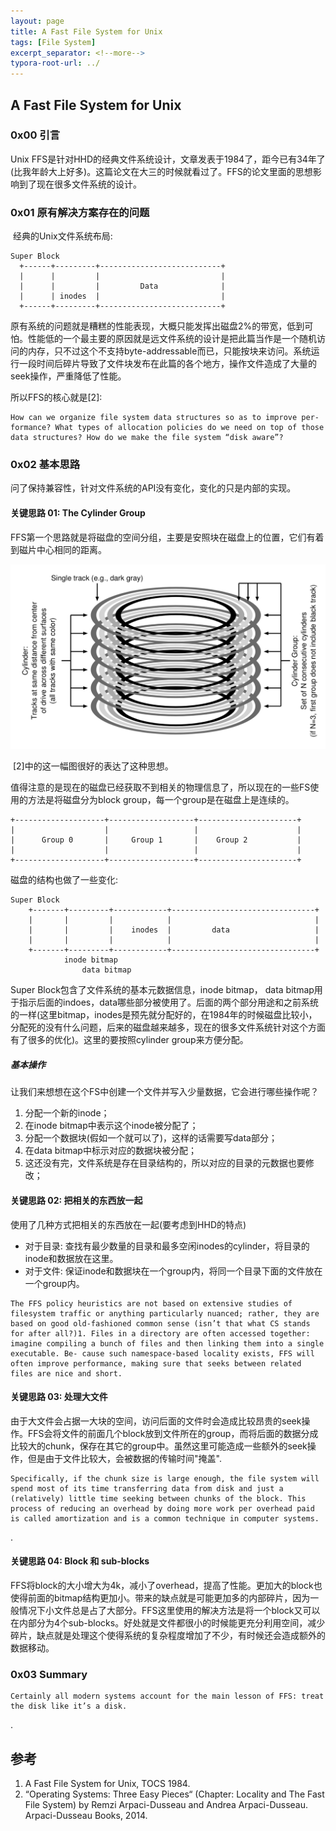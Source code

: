 ```yaml
---
layout: page
title: A Fast File System for Unix
tags: [File System]
excerpt_separator: <!--more-->
typora-root-url: ../
---
```




## A Fast File System for Unix 

>

### 0x00 引言

  Unix FFS是针对HHD的经典文件系统设计，文章发表于1984了，距今已有34年了(比我年龄大上好多)。这篇论文在大三的时候就看过了。FFS的论文里面的思想影响到了现在很多文件系统的设计。

>

### 0x01 原有解决方案存在的问题

​    经典的Unix文件系统布局:

```
Super Block
  +------+---------+---------------------------+
  |      |         |                           |
  |      |         |         Data              |
  |      | inodes  |                           |
  +------+---------+---------------------------+
```

  原有系统的问题就是糟糕的性能表现，大概只能发挥出磁盘2%的带宽，低到可怕。性能低的一个最主要的原因就是远文件系统的设计是把此篇当作是一个随机访问的内存，只不过这个不支持byte-addressable而已，只能按块来访问。系统运行一段时间后碎片导致了文件块发布在此篇的各个地方，操作文件造成了大量的seek操作，严重降低了性能。

>

所以FFS的核心就是[2]:

```
How can we organize file system data structures so as to improve per- formance? What types of allocation policies do we need on top of those data structures? How do we make the file system “disk aware”?
```

>

### 0x02 基本思路

   问了保持兼容性，针对文件系统的API没有变化，变化的只是内部的实现。

>

#### 关键思路 01: The Cylinder Group 

   FFS第一个思路就是将磁盘的空间分组，主要是安照块在磁盘上的位置，它们有着到磁片中心相同的距离。

![ffs-cylinder](/assets/img/ffs-cylinder.png)

​    [2]中的这一幅图很好的表达了这种思想。

​     值得注意的是现在的磁盘已经获取不到相关的物理信息了，所以现在的一些FS使用的方法是将磁盘分为block group，每一个group是在磁盘上是连续的。

```
+--------------------+-------------------+----------------------+
|                    |                   |                      |
|      Group 0       |     Group 1       |    Group 2           |
|                    |                   |                      |
+--------------------+-------------------+----------------------+
```

  磁盘的结构也做了一些变化:

```
Super Block
    +-------+---------+------------+--------------------------------+
    |       |         |            |                                |
    |       |         |    inodes  |         data                   |
    |       |         |            |                                |
    +-------+---------+------------+--------------------------------+
            inode bitmap
                data bitmap
```

  Super Block包含了文件系统的基本元数据信息，inode bitmap， data bitmap用于指示后面的indoes，data哪些部分被使用了。后面的两个部分用途和之前系统的一样(这里bitmap，inodes是预先就分配好的，在1984年的时候磁盘比较小，分配死的没有什么问题，后来的磁盘越来越多，现在的很多文件系统针对这个方面有了很多的优化)。这里的要按照cylinder group来方便分配。

>

##### 基本操作

  让我们来想想在这个FS中创建一个文件并写入少量数据，它会进行哪些操作呢？

1. 分配一个新的inode；
2. 在inode bitmap中表示这个inode被分配了；
3. 分配一个数据块(假如一个就可以了)，这样的话需要写data部分；
4. 在data bitmap中标示对应的数据块被分配；
5. 这还没有完，文件系统是存在目录结构的，所以对应的目录的元数据也要修改；

>

#### 关键思路 02: 把相关的东西放一起

   使用了几种方式把相关的东西放在一起(要考虑到HHD的特点)

* 对于目录: 查找有最少数量的目录和最多空闲inodes的cylinder，将目录的inode和数据放在这里。
* 对于文件: 保证inode和数据块在一个group内，将同一个目录下面的文件放在一个group内。

```
The FFS policy heuristics are not based on extensive studies of filesystem traffic or anything particularly nuanced; rather, they are based on good old-fashioned common sense (isn’t that what CS stands for after all?)1. Files in a directory are often accessed together: imagine compiling a bunch of files and then linking them into a single executable. Be- cause such namespace-based locality exists, FFS will often improve performance, making sure that seeks between related files are nice and short.
```

>

#### 关键思路 03: 处理大文件

  由于大文件会占据一大块的空间，访问后面的文件时会造成比较昂贵的seek操作。FFS会将文件的前面几个block放到文件所在的group，而将后面的数据分成比较大的chunk，保存在其它的group中。虽然这里可能造成一些额外的seek操作，但是由于文件比较大，会被数据的传输时间"掩盖".

```
Specifically, if the chunk size is large enough, the file system will spend most of its time transferring data from disk and just a (relatively) little time seeking between chunks of the block. This process of reducing an overhead by doing more work per overhead paid is called amortization and is a common technique in computer systems.
```

.

>

#### 关键思路 04: Block 和 sub-blocks

​    FFS将block的大小增大为4k，减小了overhead，提高了性能。更加大的block也使得前面的bitmap结构更加小。带来的缺点就是可能更加多的内部碎片，因为一般情况下小文件总是占了大部分。FFS这里使用的解决方法是将一个block又可以在内部分为4个sub-blocks。好处就是文件都很小的时候能更充分利用空间，减少碎片，缺点就是处理这个使得系统的复杂程度增加了不少，有时候还会造成额外的数据移动。

>

### 0x03 Summary 

```
Certainly all modern systems account for the main lesson of FFS: treat the disk like it’s a disk.
```

.

>

## 参考

1. A Fast File System for Unix, TOCS 1984.
2. “Operating Systems: Three Easy Pieces“ (Chapter: Locality and The Fast File System) by Remzi Arpaci-Dusseau and Andrea Arpaci-Dusseau. Arpaci-Dusseau Books, 2014. 

